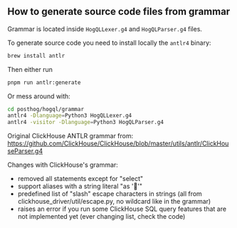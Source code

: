 ## How to generate source code files from grammar

Grammar is located inside `HogQLLexer.g4` and `HogQLParser.g4` files.

To generate source code you need to install locally the `antlr4` binary:

```bash
brew install antlr
```

Then either run

```bash
pnpm run antlr:generate
```

Or mess around with:

```bash
cd posthog/hogql/grammar
antlr4 -Dlanguage=Python3 HogQLLexer.g4
antlr4 -visitor -Dlanguage=Python3 HogQLParser.g4
```

Original ClickHouse ANTLR grammar from: https://github.com/ClickHouse/ClickHouse/blob/master/utils/antlr/ClickHouseParser.g4

Changes with ClickHouse's grammar:
- removed all statements except for "select"
- support aliases with a string literal "as '🍄'"
- predefined list of "slash" escape characters in strings (all from clickhouse_driver/util/escape.py, no wildcard like in the grammar)
- raises an error if you run some ClickHouse SQL query features that are not implemented yet (ever changing list, check the code)
 

